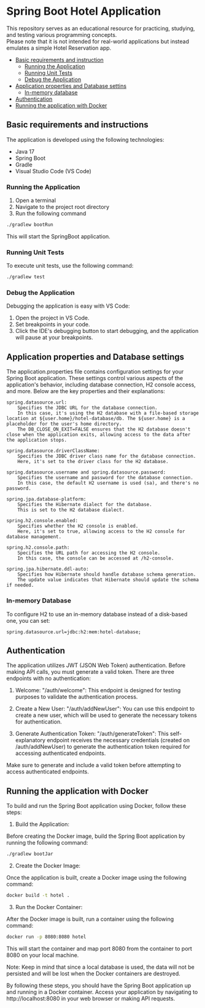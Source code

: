 # Spring Boot Hotel Application
This repository serves as an educational resource for practicing, studying, and testing various programming concepts. <br>
Please note that it is not intended for real-world applications but instead emulates a simple Hotel Reservation app.

- [Basic requirements and instruction ](#basic-requirements-and-instructions)
    - [Running the Application](#running-the-application)
    - [Running Unit Tests](#runing-unit-tests)
    - [Debug the Application](#debug-the-application)
- [Application properties and Database settins](#application-properties-and-database-settings)
    - [In-memory database](#in-memory-database)
- [Authentication](#authentication)
- [Running the application with Docker](#running-the-application-with-docker)

## Basic requirements and instructions
The application is developed using the following technologies:

- Java 17
- Spring Boot
- Gradle
- Visual Studio Code (VS Code)

### Running the Application
1. Open a terminal
2. Navigate to the project root directory
3. Run the following command
``` bash
./gradlew bootRun
```
This will start the SpringBoot application.

### Running Unit Tests
To execute unit tests, use the following command: 
``` bash
./gradlew test
```

### Debug the Application
Debugging the application is easy with VS Code:
1. Open the project in VS Code.
2. Set breakpoints in your code.
3. Click the IDE's debugging button to start debugging, and the application will pause at your breakpoints.

## Application properties and Database settings
The application.properties file contains configuration settings for your Spring Boot application. These settings control various aspects of the application's behavior, including database connection, H2 console access, and more. Below are the key properties and their explanations:

    spring.datasource.url:
        Specifies the JDBC URL for the database connection.
        In this case, it's using the H2 database with a file-based storage location at ${user.home}/hotel-database/db. The ${user.home} is a placeholder for the user's home directory.
        The DB_CLOSE_ON_EXIT=FALSE ensures that the H2 database doesn't close when the application exits, allowing access to the data after the application stops.

    spring.datasource.driverClassName:
        Specifies the JDBC driver class name for the database connection.
        Here, it's set to the driver class for the H2 database.

    spring.datasource.username and spring.datasource.password:
        Specifies the username and password for the database connection.
        In this case, the default H2 username is used (sa), and there's no password.

    spring.jpa.database-platform:
        Specifies the Hibernate dialect for the database.
        This is set to the H2 database dialect.

    spring.h2.console.enabled:
        Specifies whether the H2 console is enabled.
        Here, it's set to true, allowing access to the H2 console for database management.

    spring.h2.console.path:
        Specifies the URL path for accessing the H2 console.
        In this case, the console can be accessed at /h2-console.

    spring.jpa.hibernate.ddl-auto:
        Specifies how Hibernate should handle database schema generation.
        The update value indicates that Hibernate should update the schema if needed.

### In-memory Database
To configure H2 to use an in-memory database instead of a disk-based one, you can set:
```
spring.datasource.url=jdbc:h2:mem:hotel-database;
```

## Authentication

The application utilizes JWT (JSON Web Token) authentication. Before making API calls, you must generate a valid token. There are three endpoints with no authentication:

1. Welcome:
        "/auth/welcome": This endpoint is designed for testing purposes to validate the authentication process.

2. Create a New User:
        "/auth/addNewUser": You can use this endpoint to create a new user, which will be used to generate the necessary tokens for authentication.

3. Generate Authentication Token:
        "/auth/generateToken": This self-explanatory endpoint receives the necessary credentials (created on /auth/addNewUser) to generate the authentication token required for accessing authenticated endpoints.

Make sure to generate and include a valid token before attempting to access authenticated endpoints.

## Running the application with Docker
To build and run the Spring Boot application using Docker, follow these steps:

1. Build the Application:
   
Before creating the Docker image, build the Spring Boot application by running the following command:
``` bash
./gradlew bootJar
```
2. Create the Docker Image:
   
Once the application is built, create a Docker image using the following command:
``` bash
docker build -t hotel .
```
3. Run the Docker Container:
   
After the Docker image is built, run a container using the following command:
``` bash
docker run -p 8080:8080 hotel
```
This will start the container and map port 8080 from the container to port 8080 on your local machine.

Note: Keep in mind that since a local database is used, the data will not be persisted and will be lost when the Docker containers are destroyed.

By following these steps, you should have the Spring Boot application up and running in a Docker container. Access your application by navigating to http://localhost:8080 in your web browser or making API requests.

